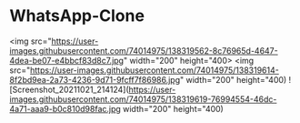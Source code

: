# WhatsApp-Clone

<img src="https://user-images.githubusercontent.com/74014975/138319562-8c76965d-4647-4dea-be07-e4bbcf83d8c7.jpg" width="200" height="400>
<img src="https://user-images.githubusercontent.com/74014975/138319614-8f2bd9ea-2a73-4236-9d71-9fcff7f86986.jpg" width="200" height="400)
![Screenshot_20211021_214124](https://user-images.githubusercontent.com/74014975/138319619-76994554-46dc-4a71-aaa9-b0c810d98fac.jpg width="200" height="400)

